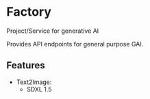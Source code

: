 # Factory
Project/Service for generative AI

Provides API endpoints for general purpose GAI.

## Features
- Text2Image:
  - SDXL 1.5
